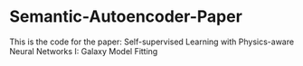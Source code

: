 # Semantic-Autoencoder-Paper
This is the code for the paper: Self-supervised Learning with Physics-aware Neural Networks I: Galaxy Model Fitting
